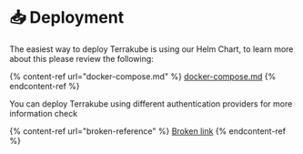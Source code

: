 # 📥 Deployment

The easiest way to deploy Terrakube is using our Helm Chart, to learn more about this please review the following:

{% content-ref url="docker-compose.md" %}
[docker-compose.md](docker-compose.md)
{% endcontent-ref %}

You can deploy Terrakube using different authentication providers for more information check

{% content-ref url="broken-reference" %}
[Broken link](broken-reference)
{% endcontent-ref %}
